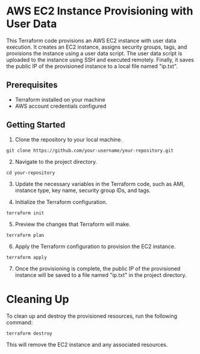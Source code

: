 # AWS EC2 Instance Provisioning with User Data

This Terraform code provisions an AWS EC2 instance with user data execution. It creates an EC2 instance, assigns security groups, tags, and provisions the instance using a user data script. The user data script is uploaded to the instance using SSH and executed remotely. Finally, it saves the public IP of the provisioned instance to a local file named "ip.txt".

## Prerequisites

- Terraform installed on your machine
- AWS account credentials configured

## Getting Started

1. Clone the repository to your local machine.

```
git clone https://github.com/your-username/your-repository.git
```

2. Navigate to the project directory.

```
cd your-repository
```

3. Update the necessary variables in the Terraform code, such as AMI, instance type, key name, security group IDs, and tags.

4. Initialize the Terraform configuration.

```
terraform init
```

5. Preview the changes that Terraform will make.

```
terraform plan
```

6. Apply the Terraform configuration to provision the EC2 instance.

```
terraform apply
```

7. Once the provisioning is complete, the public IP of the provisioned instance will be saved to a file named "ip.txt" in the project directory.

# Cleaning Up
To clean up and destroy the provisioned resources, run the following command:

```
terraform destroy
```

This will remove the EC2 instance and any associated resources.



